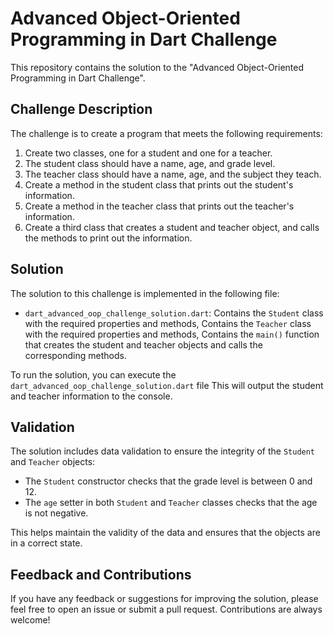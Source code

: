 # Advanced Object-Oriented Programming in Dart Challenge

This repository contains the solution to the "Advanced Object-Oriented Programming in Dart Challenge".

## Challenge Description

The challenge is to create a program that meets the following requirements:

1. Create two classes, one for a student and one for a teacher.
2. The student class should have a name, age, and grade level.
3. The teacher class should have a name, age, and the subject they teach.
4. Create a method in the student class that prints out the student's information.
5. Create a method in the teacher class that prints out the teacher's information.
6. Create a third class that creates a student and teacher object, and calls the methods to print out the information.

## Solution

The solution to this challenge is implemented in the following file:

- `dart_advanced_oop_challenge_solution.dart`: Contains the `Student` class with the required properties and methods, Contains the `Teacher` class with the required properties and methods, Contains the `main()` function that creates the student and teacher objects and calls the corresponding methods.

To run the solution, you can execute the `dart_advanced_oop_challenge_solution.dart` file
This will output the student and teacher information to the console.

## Validation

The solution includes data validation to ensure the integrity of the `Student` and `Teacher` objects:

- The `Student` constructor checks that the grade level is between 0 and 12.
- The `age` setter in both `Student` and `Teacher` classes checks that the age is not negative.

This helps maintain the validity of the data and ensures that the objects are in a correct state.

## Feedback and Contributions

If you have any feedback or suggestions for improving the solution, please feel free to open an issue or submit a pull request. Contributions are always welcome!
